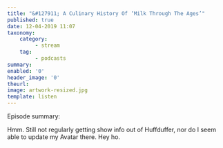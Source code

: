```yaml
---
title: "&#127911; A Culinary History Of ‘Milk Through The Ages’"
published: true
date: 12-04-2019 11:07
taxonomy:
    category:
         - stream
    tag:
         - podcasts
summary:
enabled: '0'
header_image: '0'
theurl: 
image: artwork-resized.jpg
template: listen
---
```

 
Episode summary: 

Hmm. Still not regularly getting show info out of Huffduffer, nor do I seem able to update my Avatar there. Hey ho.

